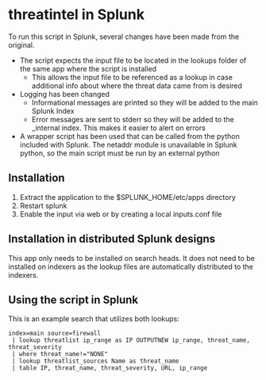 # threatintel in Splunk

To run this script in Splunk, several changes have been made from the original.

* The script expects the input file to be located in the lookups folder of the same app where the script is installed
  * This allows the input file to be referenced as a lookup in case additional info about where the threat data came from is desired
* Logging has been changed
  * Informational messages are printed so they will be added to the main Splunk Index
  * Error messages are sent to stderr so they will be added to the _internal index.  This makes it easier to alert on errors
* A wrapper script has been used that can be called from the python included with Splunk.  The netaddr module is unavailable in Splunk python, so the main script must be run by an external python

## Installation

1. Extract the application to the $SPLUNK_HOME/etc/apps directory
2. Restart splunk
3. Enable the input via web or by creating a local inputs.conf file 

## Installation in distributed Splunk designs

This app only needs to be installed on search heads.  It does not need to be installed on indexers as the lookup files are automatically distributed to the indexers.

## Using the script in Splunk

This is an example search that utilizes both lookups:
```
index=main source=firewall
 | lookup threatlist ip_range as IP OUTPUTNEW ip_range, threat_name, threat_severity
 | where threat_name!="NONE"
 | lookup threatlist_sources Name as threat_name
 | table IP, threat_name, threat_severity, URL, ip_range
```
